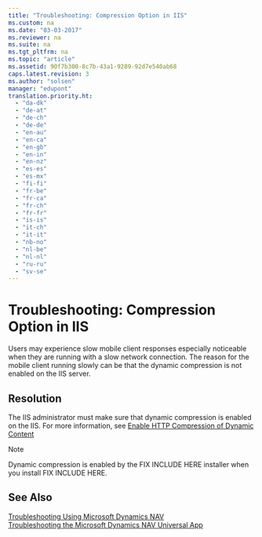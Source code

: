 ```yaml
---
title: "Troubleshooting: Compression Option in IIS"
ms.custom: na
ms.date: "03-03-2017"
ms.reviewer: na
ms.suite: na
ms.tgt_pltfrm: na
ms.topic: "article"
ms.assetid: 90f7b300-8c7b-43a1-9289-92d7e540ab68
caps.latest.revision: 3
ms.author: "solsen"
manager: "edupont"
translation.priority.ht: 
  - "da-dk"
  - "de-at"
  - "de-ch"
  - "de-de"
  - "en-au"
  - "en-ca"
  - "en-gb"
  - "en-in"
  - "en-nz"
  - "es-es"
  - "es-mx"
  - "fi-fi"
  - "fr-be"
  - "fr-ca"
  - "fr-ch"
  - "fr-fr"
  - "is-is"
  - "it-ch"
  - "it-it"
  - "nb-no"
  - "nl-be"
  - "nl-nl"
  - "ru-ru"
  - "sv-se"
---
```

# Troubleshooting: Compression Option in IIS
Users may experience slow mobile client responses especially noticeable when they are running with a slow network connection. The reason for the mobile client running slowly can be that the dynamic compression is not enabled on the IIS server.  
  
## Resolution  
 The IIS administrator must make sure that dynamic compression is enabled on the IIS. For more information, see [Enable HTTP Compression of Dynamic Content](http://go.microsoft.com/fwlink/?LinkId=392634)  
  
> [!NOTE]  
>  Dynamic compression is enabled by the FIX INCLUDE HERE<!--[!INCLUDE[navnow](../ApplicationDesign/includes/navnow_md.md)] --> installer when you install FIX INCLUDE HERE<!--[!INCLUDE[nav_web_server](../TroubleshootingUsingMicrosoftDynamicsNav/includes/nav_web_server_md.md)] -->.  
  
## See Also  
 [Troubleshooting Using Microsoft Dynamics NAV](../TroubleshootingUsingMicrosoftDynamicsNav/troubleshooting-using-microsoft-dynamics-nav.md)   
 [Troubleshooting the Microsoft Dynamics NAV Universal App](../Topic/Troubleshooting%20the%20Microsoft%20Dynamics%20NAV%20Universal%20App.md)